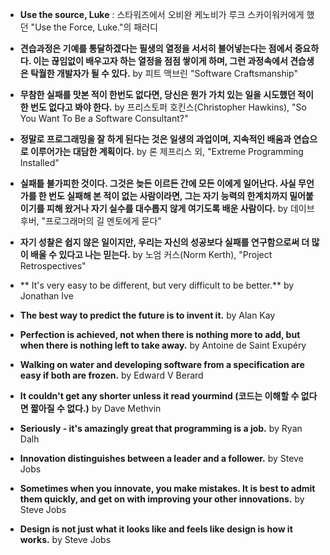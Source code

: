 * **Use the source, Luke** : 스타워즈에서 오비완 케노비가 루크 스카이워커에게 했던 "Use the Force, Luke."의 패러디

* **견습과정은 기예를 통달하겠다는 필생의 열정을 서서히 불어넣는다는 점에서 중요하다. 이는 끊임없이 배우고자 하는 열정을 점점 쌓이게 하며, 그런 과정속에서 견습생은 탁월한 개발자가 될 수 있다.** by 피트 맥브린 "Software Craftsmanship"

* **무참한 실패를 맛본 적이 한번도 없다면, 당신은 뭔가 가치 있는 일을 시도했던 적이 한 번도 없다고 봐야 한다.** by 프리스토퍼 호킨스(Christopher Hawkins), "So You Want To Be a Software Consultant?"

* **정말로 프로그래밍을 잘 하게 된다는 것은 일생의 과업이며, 지속적인 배움과 연습으로 이루어가는 대담한 계획이다.** by 론 제프리스 외, "Extreme Programming Installed"

* **실패틑 불가피한 것이다. 그것은 늦든 이르든 간에 모든 이에게 일어난다. 사실 무언가를 한 번도 실패해 본 적이 없는 사람이라면, 그는 자기 능력의 한계치까지 밀어붙이기를 피해 왔거나 자기 실수를 대수롭지 않게 여기도록 배운 사람이다.** by 데이브 후버, "프로그래머의 길 멘토에게 묻다"

* **자기 성찰은 쉽지 않은 일이지만, 우리는 자신의 성공보다 실패를 연구함으로써 더 많이 배울 수 있다고 나는 믿는다.** by 노엄 커스(Norm Kerth), "Project Retrospectives"

* ** It's very easy to be different, but very difficult to be better.** by Jonathan Ive

* **The best way to predict the future is to invent it.** by Alan Kay 

* **Perfection is achieved, not when there is nothing more to add, but when there is nothing left to take away.** by Antoine de Saint Exupéry

* **Walking on water and developing software from a specification are easy if both are frozen.** by Edward V Berard

* **It couldn't get any shorter unless it read yourmind (코드는 이해할 수 없다면 짧아질 수 없다.)** by Dave Methvin

* **Seriously - it's amazingly great that programming is a job.** by Ryan Dalh

* **Innovation distinguishes between a leader and a follower.** by Steve Jobs

* **Sometimes when you innovate, you make mistakes. It is best to admit them quickly, and get on with improving your other innovations.** by Steve Jobs

* **Design is not just what it looks like and feels like design is how it works.** by Steve Jobs